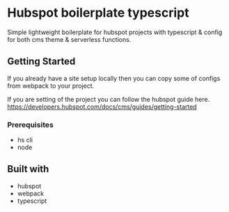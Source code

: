 # Hubspot boilerplate typescript

Simple lightweight boilerplate for hubspot projects with typescript & config for both cms theme & serverless functions.

## Getting Started

If you already have a site setup locally then you can copy some of configs from webpack to your project.

If you are setting of the project you can follow the hubspot guide here. https://developers.hubspot.com/docs/cms/guides/getting-started
         
### Prerequisites

- hs cli
- node

## Built with

- hubspot
- webpack
- typescript